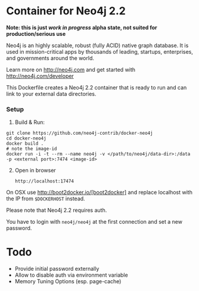 Container for Neo4j 2.2
=======================

**Note: this is just _work in progress_ alpha state, not suited for production/serious use**

Neo4j is an highly scalable, robust (fully ACID) native graph database. 
It is used in mission-critical apps by thousands of leading, startups, enterprises, and governments around the world.

Learn more on http://neo4j.com and get started with http://neo4j.com/developer

This Dockerfile creates a Neo4j 2.2 container that is ready to run and can link to your external data directories.

### Setup

1. Build & Run:

```
git clone https://github.com/neo4j-contrib/docker-neo4j
cd docker-neo4j
docker build .
# note the image-id
docker run -i -t --rm --name neo4j -v </path/to/neo4j/data-dir>:/data -p <external port>:7474 <image-id>
```

2. Open in browser

     `http://localhost:17474` 

On OSX use http://boot2docker.io/[boot2docker] and replace localhost with the IP from `$DOCKERHOST` instead.

Please note that Neo4j 2.2 requires auth.

You have to login with `neo4j/neo4j` at the first connection and set a new password.

Todo
====

* Provide initial password externally
* Allow to disable auth via environment variable
* Memory Tuning Options (esp. page-cache)
